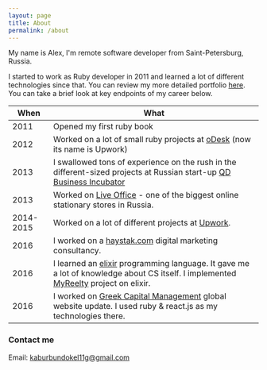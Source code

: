 ```yaml
---
layout: page
title: About
permalink: /about
---
```


My name is Alex, I'm remote software developer from Saint-Petersburg, Russia.

I started to work as Ruby developer in 2011 and learned a lot of different technologies since that. You can review my more detailed portfolio [here](/portfolio). You can take a brief look at key endpoints of my career below.

When | What
--- | ---
2011 | Opened my first ruby book
2012 | Worked on a lot of small ruby projects at [oDesk](http://www.upwork.com/o/profiles/users/_~01e2c8d50e5faf037c/) (now its name is Upwork)
2013 | I swallowed tons of experience on the rush in the different-sized projects at Russian start-up [QD Business Incubator](https://yellow.place/en/business-incubator-qd-saint-petersburg-russia)
2013 | Worked on [Live Office](http://zhivojoffice.ru) - one of the biggest online stationary stores in Russia.
2014-2015 | Worked on a lot of different projects at [Upwork](http://www.upwork.com/o/profiles/users/_~01e2c8d50e5faf037c/).
2016 | I worked on a [haystak.com](http://haystak.com) digital marketing consultancy.
2016 | I learned an [elixir](http://elixir-lang.org/) programming language. It gave me a lot of knowledge about CS itself. I implemented [MyReelty](https://myreelty.com) project on elixir.
2016 | I worked on [Greek Capital Management](https://greekcapitalmanagement.com/) global website update. I used ruby & react.js as my technologies there.

### Contact me

Email: [kaburbundokel11g@gmail.com](mailto:kaburbundokel11g@gmail.com)
